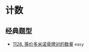 # 计数





## 经典题型

- [1128. 等价多米诺骨牌对的数量](https://leetcode-cn.com/problems/number-of-equivalent-domino-pairs/) `easy`
